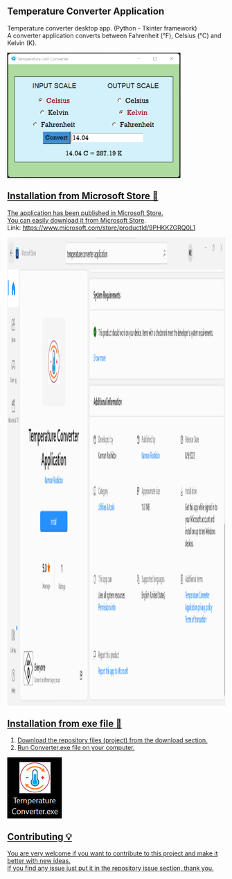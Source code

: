 ## Temperature Converter Application <br />
 Temperature converter desktop app. (Python - Tkinter framework) <br />
 A converter application converts between Fahrenheit (°F), Celsius (°C) and Kelvin (K). <br />

 <a href="url"><img src="https://github.com/Kamran-Dev/Temperature_converter_app/blob/main/Screenshot_app.png" align="center" height="289" width="400" > <br />

## Installation from Microsoft Store 🔌  <br />
The application has been published in Microsoft Store. <br />
You can easily download it from [Microsoft Store](https://www.microsoft.com/store/productId/9PHKKZGRQ0L1). <br />
Link: https://www.microsoft.com/store/productId/9PHKKZGRQ0L1 <br />

 <a href="url"><img src="https://github.com/Kamran-Dev/Temperature_converter_app/blob/main/Screenshot_Microsoft_Store.png" align="center" height="1080" width="1920" > <br />

## Installation from exe file 	🔧 <br />

1. Download the repository files (project) from the download section.  <br />
2. Run Converter.exe file on your computer.  <br />

  <a href="url"><img src="https://github.com/Kamran-Dev/Temperature_converter_app/blob/main/Screenshot_exe_file.png" align="center" height="141" width="126" > <br />

## Contributing 💡
You are very welcome if you want to contribute to this project and make it better with new ideas. <br />
If you find any issue just put it in the repository issue section, thank you.
